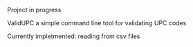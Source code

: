 Project in progress

ValidUPC a simple command line tool for validating UPC codes

Currently impletmented: reading from csv files